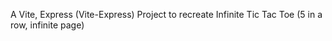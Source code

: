 A Vite, Express (Vite-Express) Project to recreate Infinite Tic Tac Toe (5 in a row, infinite page)
